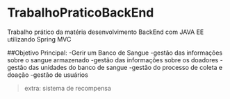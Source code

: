 # TrabalhoPraticoBackEnd
Trabalho prático da matéria desenvolvimento BackEnd com JAVA EE utilizando Spring MVC 

##Objetivo Principal: 
-Gerir um Banco de Sangue
-gestão das informações sobre o sangue armazenado 
-gestão das informações sobre os doadores
-gestão das unidades do banco de sangue
-gestão do processo de coleta e doação
-gestão de usuários
>extra: sistema de recompensa
